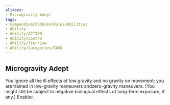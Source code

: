 ```yaml
---
aliases:
- Microgravity Adept
tags:
- Compendium/CSRD/en/Rules/Abilities
- Ability
- Ability/ACTION
- Ability/Cost/0
- Ability/Tier/Low
- Ability/Categories/TASK
---
```


  
## Microgravity Adept  
You ignore all the ill effects of low gravity and no gravity on movement; you are trained in low-gravity maneuvers andzero-gravity maneuvers. (You might still be subject to negative biological effects of long-term exposure, if any.) Enabler. 